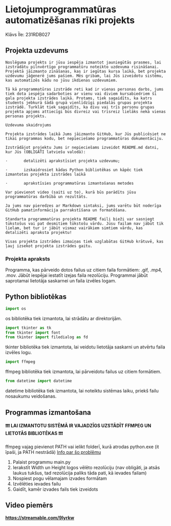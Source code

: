 # Lietojumprogrammatūras automatizēšanas rīki projekts
Klāvs Īle: 231RDB027

## Projekta uzdevums

```
Noslēguma projekts ir jūsu iespēja izmantot jauniegūtās prasmes, lai izstrādātu pilnvērtīgo programmatūru noteikto uzdevuma risināšanai. Projektā jāizmanto zināšanas, kas ir iegūtas kursa laikā, bet projekta uzdevumu jāģenerē jums pašiem. Mēs gribam, lai Jūs izveidotu sistēmu, kas automatizēs kādu no jūsu ikdienas uzdevumiem.

Tā kā programmatūras izstrāde reti kad ir vienas personas darbs, jums tiek dota iespēja sadarboties ar vienu vai diviem kursabiedriem šī gala projekta izstrādes laikā. Protams, tiek sagaidīts, ka katrs students jebkurā šādā grupā vienlīdzīgi piedalās grupas projekta izstrādē. Turklāt tiek sagaidīts, ka divu vai trīs personu grupas projekta apjoms attiecīgi būs divreiz vai trīsreiz lielāks nekā vienas personas projekts.

Uzdevuma skaidrojums

Projekta izstrādes laikā Jums jāizmanto GitHub, kur Jūs publicēsiet ne tikai programmas kodu, bet nepieciešamo programmatūras dokumentāciju. 

Izstrādājot projektu Jums ir nepieciešams izveidot README.md datni, kur Jūs (OBLIGĀTI latviešu valodā):

·       detalizēti aprakstīsiet projekta uzdevumu;

·       izskaidrosiet kādas Python bibliotēkas un kāpēc tiek izmantotas projekta izstrādes laikā

·       aprakstīsies programmatūras izmantošanas metodes

Var pievienot video (saiti uz to), kurā būs parādīts jūsu programmatūras darbībā un rezultāts.

Ja jums nav pieredzes ar Markdown sintaksi, jums varētu būt noderīga GitHub pamatinformācija parrakstīšana un formatēšana.

Standarta programmatūras projekta README faili bieži var sasniegt tūkstošus vai pat desmitiem tūkstošu vārdu. Jūsu failam nav jābūt tik lielam, bet tur ir jābūt vismaz vairākiem simtiem vārdu, kas detalizēti apraksta projektu!

Visas projekta izstrādes izmaiņas tiek uzglabātas GitHub krātuvē, kas ļauj izsekot projekta izstrādes gaitu.
```

### Projekta apraksts
Programma, kas pārveido dotos failus uz citiem faila formātiem: .gif, .mp4, .mov.
Jābūt iespējai iestatīt izejas faila rezolūciju.
Programmai jābūt saprotamai lietotāja saskarnei un faila izvēles logam.

## Python bibliotēkas


```python
import os
```
os bibliotēka tiek izmantota, lai strādātu ar direktorijām.

```python
import tkinter as tk
from tkinter import font
from tkinter import filedialog as fd
```
tkinter bibliotēka tiek izmantota, lai veidotu lietotāja saskarni un atvērtu faila izvēles logu.

```python
import ffmpeg
```
ffmpeg bibliotēka tiek izmantota, lai pārveidotu failus uz citiem formātiem.

```python
from datetime import datetime
```
datetime bibliotēka tiek izmantota, lai noteiktu sistēmas laiku, priekš failu nosaukumu veidošanas.

## Programmas izmantošana
#### ❗❗❗ LAI IZMANTOTU SISTĒMĀ IR VAJADZĪGS UZSTĀDĪT FFMPEG UN LIETOTĀS BIBLIOTĒKAS ❗❗❗
ffmpeg vajag pievienot PATH vai ielikt folderī, kurā atrodas python.exe (it īpaši, ja PATH nestrādā) [Info par šo problēmu](https://stackoverflow.com/a/72549351)

1. Palaist programmu main.py
2. Ierakstīt Width un Height logos vēlēto rezolūciju (nav obligāti, ja atsās laukus tukšus, tad rezolūcija paliks tāda pati, kā ievades failam)
3. Nospiest pogu vēlamajam izvades formātam
4. Izvēlēties ievades failu
5. Gaidīt, kamēr izvades fails tiek izveidots

## Video piemērs
**https://streamable.com/9lyrkw**
